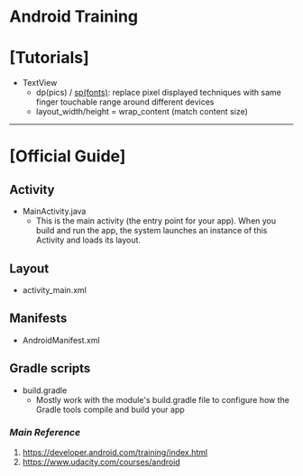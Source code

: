 # Android Training

# [Tutorials]
- TextView
	- dp(pics) / [sp(fonts)](https://material.io/guidelines/style/typography.html#typography-styles): replace pixel displayed techniques with same finger touchable range around different devices
	- layout_width/height = wrap\_content (match content size)


-------------------------
# [Official Guide]

## Activity
- MainActivity.java
	- This is the main activity (the entry point for your app). When you build and run the app, the system launches an instance of this Activity and loads its layout.


## Layout
- activity_main.xml

## Manifests
- AndroidManifest.xml

## Gradle scripts
- build.gradle
	- Mostly work with the module's build.gradle file to configure how the Gradle tools compile and build your app


### *Main Reference*
1. https://developer.android.com/training/index.html
2. https://www.udacity.com/courses/android 